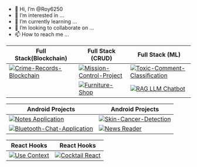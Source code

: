 - 👋 Hi, I’m @Roy6250
- 👀 I’m interested in ...
- 🌱 I’m currently learning ...
- 💞️ I’m looking to collaborate on ...
- 📫 How to reach me ...

<!---
Roy6250/Roy6250 is a ✨ special ✨ repository because its `README.md` (this file) appears on your GitHub profile.
You can click the Preview link to take a look at your changes.
--->

| Full Stack(Blockchain) | Full Stack (CRUD) | Full Stack (ML) |
| ------------- | ------------- |------------- |
| [![Crime-Records-Blockchain](https://github-readme-stats.vercel.app/api/pin/?username=Roy6250&repo=Crime-Records-Blockchain&show_owner=true)](https://github.com/Roy6250/Crime-Records-Blockchain)  | [![Mission-Control-Project](https://github-readme-stats.vercel.app/api/pin/?username=Roy6250&repo=Mission-Control-Project&show_owner=true)](https://github.com/Roy6250/Mission-Control-Project) | [![Toxic-Comment-Classification](https://github-readme-stats.vercel.app/api/pin/?username=Roy6250&repo=Toxic-Comment-Classification&show_owner=true)](https://github.com/Roy6250/Toxic-Comment-Classification) |
| | [![Furniture-Shop](https://github-readme-stats.vercel.app/api/pin/?username=Roy6250&repo=Furniture-Shop&show_owner=true)](https://github.com/Roy6250/Furniture-Shop)  | [![RAG LLM Chatbot](https://github-readme-stats.vercel.app/api/pin/?username=Roy6250&repo=Rag-Chatbot&show_owner=true)](https://github.com/Roy6250/Rag-Chatbot)  |


| Android Projects  | Android Projects |
| -------------------------| ---------------- |
| [![Notes Application](https://github-readme-stats.vercel.app/api/pin/?username=Roy6250&repo=Notes-Application&show_owner=true)](https://github.com/Roy6250/Notes-Application)  | [![Skin-Cancer-Detection](https://github-readme-stats.vercel.app/api/pin/?username=Roy6250&repo=Skin-Cancer-Detection&show_owner=true)](https://github.com/Roy6250/Skin-Cancer-Detection) |
[![Bluetooth-Chat-Application](https://github-readme-stats.vercel.app/api/pin/?username=Roy6250&repo=Bluetooth-Chat-Application&show_owner=true)](https://github.com/Roy6250/Bluetooth-Chat-Application)  | [![News Reader](https://github-readme-stats.vercel.app/api/pin/?username=Roy6250&repo=News_Reader&show_owner=true)](https://github.com/Roy6250/News_Reader) |



| React Hooks  | React Hooks |
| ------------- | ------------- |
| [![Use Context](https://github-readme-stats.vercel.app/api/pin/?username=Roy6250&repo=React_Use_Context&show_owner=true)](https://github.com/Roy6250/React_Use_Context)  | [![Cocktail React](https://github-readme-stats.vercel.app/api/pin/?username=Roy6250&repo=Cocktail-React&show_owner=true)](https://github.com/Roy6250/Cocktail-React) |




